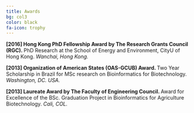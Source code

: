 ```yaml
---
title: Awards
bg: col3
color: black
fa-icon: trophy
---
```


<p>
	<i class="fa fa-shield" aria-hidden="true"></i> <strong>[2016] Hong Kong PhD Fellowship Award by The Research Grants Council (RGC). </strong> 
	PhD Research at the School of Energy and Environment, CityU of Hong Kong. <em>Wanchai, Hong Kong.</em>
	</p>


<p>
	<i class="fa fa-shield" aria-hidden="true"></i> <strong>[2013] Organization of American States (OAS-GCUB) Award. </strong> 
	Two Year Scholarship in Brazil for MSc research on Bioinformatics for Biotechnology. <em>Washington, DC. USA.</em>
	</p>

<p>
	<i class="fa fa-shield" aria-hidden="true"></i> <strong>[2013] Laureate Award by The Faculty of Engineering Council. </strong> 
	Award for Excellence of the BSc. Graduation Project in Bioinformatics for Agriculture Biotechnology. <em>Cali, COL.</em>
	</p>






